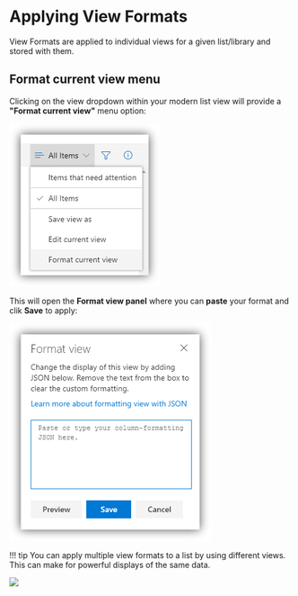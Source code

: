# Applying View Formats

View Formats are applied to individual views for a given list/library and stored with them.

## Format current view menu

Clicking on the view dropdown within your modern list view will provide a **"Format current view"** menu option:

![Format view menu](../img/FormatViewMenu.png)

This will open the **Format view panel** where you can **paste** your format and clik **Save** to apply:

![Format view panel](../img/FormatViewPanel.png)

!!! tip
    You can apply multiple view formats to a list by using different views. This can make for powerful displays of the same data.

<img src="https://pnptelemetry.azurewebsites.net/list-formatting/docs/gettingstarted/viewformats" />
